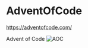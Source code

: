 # AdventOfCode
https://adventofcode.com/

Advent of Code
![AOC](https://github.com/user-attachments/assets/41e8b206-0256-4546-8c30-117d06dff032)
